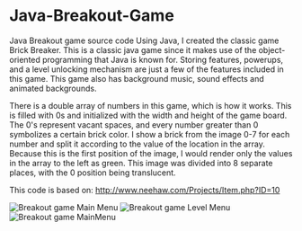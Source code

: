 # Java-Breakout-Game
Java Breakout game source code
Using Java, I created the classic game Brick Breaker. This is a classic java game since it makes use of the object-oriented programming that Java is known for. Storing features, powerups, and a level unlocking mechanism are just a few of the features included in this game. This game also has background music, sound effects and animated backgrounds.

There is a double array of numbers in this game, which is how it works. This is filled with 0s and initialized with the width and height of the game board. The 0's represent vacant spaces, and every number greater than 0 symbolizes a certain brick color. I show a brick from the image 0-7 for each number and split it according to the value of the location in the array. Because this is the first position of the image, I would render only the values in the array to the left as green. This image was divided into 8 separate places, with the 0 position being translucent.

This code is based on:
http://www.neehaw.com/Projects/Item.php?ID=10

![Breakout game Main Menu](images/BrickBreakerBackground.gif)
![Breakout game Level Menu](images/BrickBreakerBackground.gif)
![Breakout game MainMenu](images/BrickBreakerBackground.gif)
